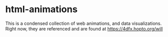 # html-animations
This is a condensed collection of web animations, and data visualizations. 
Right now, they are referenced and are found at https://4dfx.hopto.org/will
